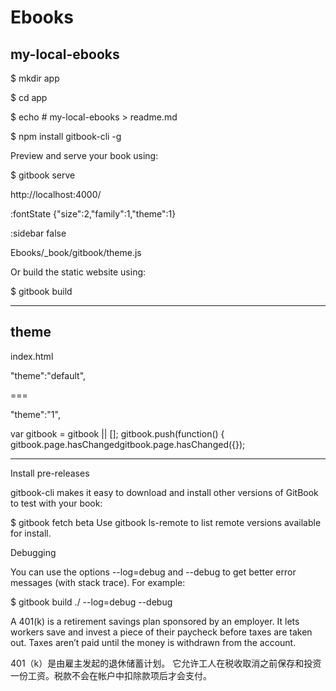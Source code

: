 # Ebooks 



## my-local-ebooks

$ mkdir app

$ cd app

$ echo # my-local-ebooks > readme.md



$ npm install gitbook-cli -g




Preview and serve your book using:

$ gitbook serve

http://localhost:4000/

:fontState {"size":2,"family":1,"theme":1}

:sidebar false


Ebooks/_book/gitbook/theme.js


Or build the static website using:

$ gitbook build



*******************************************************************************

## theme


index.html



"theme":"default",

===

"theme":"1",


var gitbook = gitbook || [];
gitbook.push(function() {
    gitbook.page.hasChangedgitbook.page.hasChanged({});

*******************************************************************************




Install pre-releases

gitbook-cli makes it easy to download and install other versions of GitBook to test with your book:

$ gitbook fetch beta
Use gitbook ls-remote to list remote versions available for install.

Debugging

You can use the options --log=debug and --debug to get better error messages (with stack trace). For example:

$ gitbook build ./ --log=debug --debug












A 401(k) is a retirement savings plan sponsored by an employer. 
It lets workers save and invest a piece of their paycheck before taxes are taken out. Taxes aren’t paid until the money is withdrawn from the account.


401（k）是由雇主发起的退休储蓄计划。
它允许工人在税收取消之前保存和投资一份工资。税款不会在帐户中扣除款项后才会支付。








